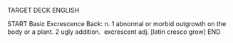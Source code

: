 TARGET DECK
ENGLISH

START
Basic
Excrescence
Back: n. 1 abnormal or morbid outgrowth on the body or a plant. 2 ugly addition.  excrescent adj. [latin cresco grow]
END
